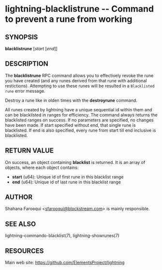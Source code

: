 lightning-blacklistrune -- Command to prevent a rune from working
==============================================================

SYNOPSIS
--------

**blacklistrune** [*start* [*end*]]

DESCRIPTION
-----------

The **blacklistrune** RPC command allows you to effectively revoke the rune you have created (and any runes derived from that rune with additional restictions). Attempting to use these runes will be resulted in a `Blacklisted rune` error message.

Destroy a rune like in olden times with the **destroyrune** command.

All runes created by lightning have a unique sequential id within them and can be blacklisted in ranges for efficiency. The command always returns the blacklisted ranges on success. If no parameters are specified, no changes have been made. If start specified without end, that single rune is blacklisted. If end is also specified, every rune from start till end inclusive is blacklisted.

RETURN VALUE
------------

[comment]: # (GENERATE-FROM-SCHEMA-START)
On success, an object containing **blacklist** is returned.  It is an array of objects, where each object contains:

- **start** (u64): Unique id of first rune in this blacklist range
- **end** (u64): Unique id of last rune in this blacklist range

[comment]: # (GENERATE-FROM-SCHEMA-END)

AUTHOR
------

Shahana Farooqui <<sfarooqui@blockstream.com>> is mainly responsible.

SEE ALSO
--------

lightning-commando-blacklist(7), lightning-showrunes(7)

RESOURCES
---------

Main web site: <https://github.com/ElementsProject/lightning>

[comment]: # ( SHA256STAMP:a165eb0086559c67fd2992bd736450fc5cb60d5607b94b095782e5c43b945e66)

